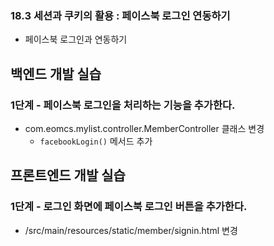 ### 18.3 세션과 쿠키의 활용 : 페이스북 로그인 연동하기

- 페이스북 로그인과 연동하기

## 백엔드 개발 실습

### 1단계 - 페이스북 로그인을 처리하는 기능을 추가한다.

- com.eomcs.mylist.controller.MemberController 클래스 변경
  - `facebookLogin()` 메서드 추가



## 프론트엔드 개발 실습

### 1단계 - 로그인 화면에 페이스북 로그인 버튼을 추가한다.

- /src/main/resources/static/member/signin.html 변경



#

